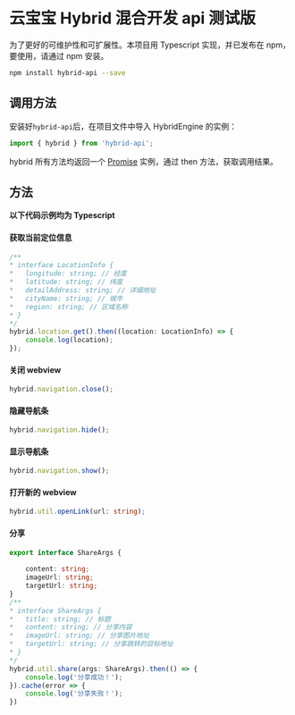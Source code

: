 # 云宝宝 Hybrid 混合开发 api 测试版

为了更好的可维护性和可扩展性。本项目用 Typescript 实现，并已发布在 npm，要使用，请通过 npm 安装。
```bash
npm install hybrid-api --save
```

## 调用方法

安装好`hybrid-api`后，在项目文件中导入 HybridEngine 的实例：
```typescript
import { hybrid } from 'hybrid-api';
```

hybrid 所有方法均返回一个 [Promise](https://developer.mozilla.org/zh-CN/docs/Web/JavaScript/Reference/Global_Objects/Promise) 实例，通过 then 方法，获取调用结果。

## 方法
**以下代码示例均为 Typescript**
#### 获取当前定位信息
```typescript
/**
* interface LocationInfo {
*   longitude: string; // 经度
*   latitude: string; // 纬度
*   detailAddress: string; // 详细地址
*   cityName: string; // 城市
*   region: string; // 区域名称
* }
*/
hybrid.location.get().then((location: LocationInfo) => {
    console.log(location);
});
```

#### 关闭 webview
```typescript
hybrid.navigation.close();
```
#### 隐藏导航条
```typescript
hybrid.navigation.hide();
```
#### 显示导航条
```typescript
hybrid.navigation.show();
```

#### 打开新的 webview
```typescript
hybrid.util.openLink(url: string);
```

#### 分享
```typescript
export interface ShareArgs {
    
    content: string;
    imageUrl: string;
    targetUrl: string;
}
/**
* interface ShareArgs {
*   title: string; // 标题
*   content: string; // 分享内容
*   imageUrl: string; // 分享图片地址
*   targetUrl: string; // 分享跳转的目标地址
* }
*/
hybrid.util.share(args: ShareArgs).then(() => {
    console.log('分享成功！');
}).cache(error => {
    console.log('分享失败！');
})
```


